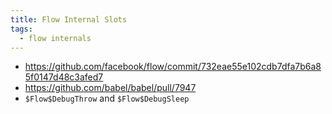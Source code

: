 ```yaml
---
title: Flow Internal Slots
tags:
  - flow internals
---
```


- https://github.com/facebook/flow/commit/732eae55e102cdb7dfa7b6a85f0147d48c3afed7
- https://github.com/babel/babel/pull/7947
- `$Flow$DebugThrow` and `$Flow$DebugSleep`